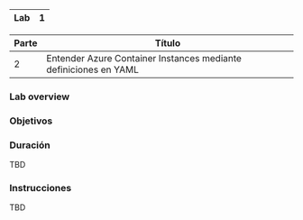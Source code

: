 | Lab |  1 |
| --  | -- |

| Parte | Título | 
| --  | -- |
| 2 | Entender Azure Container Instances mediante definiciones en YAML |

### Lab overview

### Objetivos

### Duración
TBD

### Instrucciones
TBD
